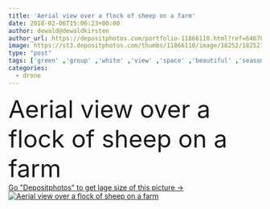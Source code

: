 ```yaml
---
title: 'Aerial view over a flock of sheep on a farm'
date: 2018-02-06T15:06:23+00:00
author: dewald@dewaldkirsten
author_url: https://depositphotos.com/portfolio-11866110.html?ref=64678756
image: https://st3.depositphotos.com/thumbs/11866110/image/18252/182521202/api_thumb_450.jpg?forcejpeg=true
type: "post"
tags: ['green' ,'group' ,'white' ,'view' ,'space' ,'beautiful' ,'season' ,'summer' ,'grass' ,'meadow' ,'field' ,'nature' ,'spring' ,'environment' ,'rural' ,'natural' ,'animals' ,'landscape' ,'sheep' ,'farm' ,'agriculture' ,'countryside' ,'scenery' ,'scenic' ,'farming' ,'europe' ,'country' ,'graze' ,'farmland' ,'wool' ,'livestock' ,'pasture' ,'ranch' ,'flock' ,'above' ,'aerial' ,'valley' ,'outback' ,'herd' ,'grazing' ,'ewe' ,'drone' ,'lambs' ,'Sheep Farm' ,'drone view' ,'drone photography' ]
categories: 
  - drone
---
```

<div aling="center">
            <font size="60"> Aerial view over a flock of sheep on a farm</font>   
</div>
<div>
    <a href='https://st3.depositphotos.com/thumbs/11866110/image/18252/182521202/api_thumb_450.jpg?forcejpeg=true?ref=64678756' target=_blank > Go "Depositphotos" to get lage size of this picture ->
        <img href='https://st3.depositphotos.com/thumbs/11866110/image/18252/182521202/api_thumb_450.jpg?forcejpeg=true?ref=64678756' src='https://st3.depositphotos.com/11866110/18252/i/950/depositphotos_182521202-stock-photo-aerial-view-over-a-flock.jpg?forcejpeg=true' alt='Aerial view over a flock of sheep on a farm' >
    </a>
</div>
